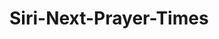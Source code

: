 # Siri-Next-Prayer-Times

<!-- https://next.mywaktusolat.app?coord=3.28536710375658,101.5143154247551&rand=8797&lang=en -->